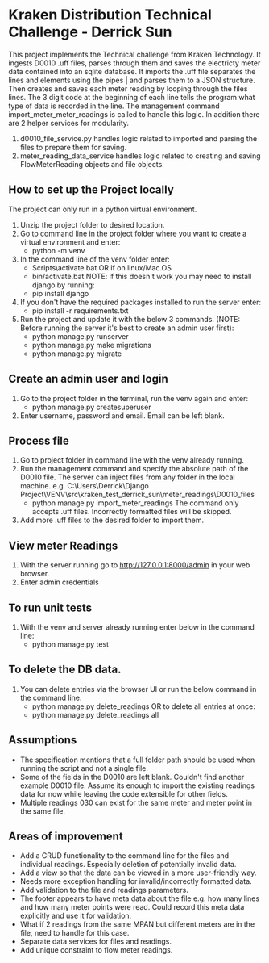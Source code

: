 # Kraken Distribution Technical Challenge - Derrick Sun
This project implements the Technical challenge from Kraken Technology. It ingests D0010 .uff files, parses through them and saves the electricty meter data contained into an sqlite database.
It imports the .uff file separates the lines and elements using the pipes | and parses them to a JSON structure. Then creates and saves each meter reading by looping through the files lines.
The 3 digit code at the beginning of each line tells the program what type of data is recorded in the line.
The management command import_meter_meter_readings is called to handle this logic. In addition there are 2 helper services for modularity.
1. d0010_file_service.py handles logic related to imported and parsing the files to prepare them for saving.
2. meter_reading_data_service handles logic related to creating and saving FlowMeterReading objects and file objects.

## How to set up the Project locally
The project can only run in a python virtual environment.
1. Unzip the project folder to desired location.
2. Go to command line in the project folder where you want to create a virtual environment and enter: 
   - python -m venv <environmentname>
3. In the command line of the venv folder enter: 
   - Scripts\activate.bat
   OR if on linux/Mac.OS
   - bin/activate.bat 
   NOTE: if this doesn't work you may need to install django by running:
   - pip install django
4. If you don't have the required packages installed to run the server enter:
   - pip install -r requirements.txt 
5. Run the project and update it with the below 3 commands. (NOTE: Before running the server it's best to create an admin user first):
   - python manage.py runserver
   - python manage.py make migrations 
   - python manage.py migrate

## Create an admin user and login
1. Go to the project folder in the terminal, run the venv again and enter:
   - python manage.py createsuperuser
2. Enter username, password and email. Email can be left blank.

## Process file 
1. Go to project folder in command line with the venv already running.
2. Run the management command and specify the absolute path of the D0010 file. The server can inject files from any folder in the local machine. e.g. C:\Users\Derrick\Django Project\VENV\src\kraken_test_derrick_sun\meter_readings\D0010_files
   - python manage.py import_meter_readings <folder path>
   The command only accepts .uff files. Incorrectly formatted files will be skipped.
4. Add more .uff files to the desired folder to import them.

## View meter Readings
1. With the server running go to http://127.0.0.1:8000/admin in your web browser.
2. Enter admin credentials

## To run unit tests
1. With the venv and server already running enter below in the command line:
   - python manage.py test

## To delete the DB data.
1. You can delete entries via the browser UI or run the below command in the command line:
   - python manage.py delete_readings <file name>
   OR to delete all entries at once:
   - python manage.py delete_readings all

## Assumptions
- The specification mentions that a full folder path should be used when running the script and not a single file.
- Some of the fields in the D0010 are left blank. Couldn't find another example D0010 file. Assume its enough to import the existing readings data for now while leaving the code extensible for other fields.
- Multiple readings 030 can exist for the same meter and meter point in the same file.


## Areas of improvement
- Add a CRUD functionality to the command line for the files and individual readings. Especially deletion of 
  potentially invalid data.
- Add a view so that the data can be viewed in a more user-friendly way.
- Needs more exception handling for invalid/incorrectly formatted data.
- Add validation to the file and readings parameters.
- The footer appears to have meta data about the file e.g. how many lines and how many meter points were read. Could record this meta data explicitly and use it for validation.
- What if 2 readings from the same MPAN but different meters are in the file, need to handle for this case.
- Separate data services for files and readings.
- Add unique constraint to flow meter readings.